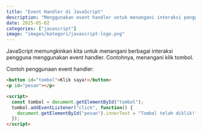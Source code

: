 ```yaml
---
title: "Event Handler di JavaScript"
description: "Menggunakan event handler untuk menangani interaksi pengguna seperti klik tombol atau input."
date: 2025-05-02
categories: ["javascript"]
image: "images/kategori/javascript-logo.png"
---
```


JavaScript memungkinkan kita untuk menangani berbagai interaksi pengguna menggunakan event handler. Contohnya, menangani klik tombol.

Contoh penggunaan event handler:

```html
<button id="tombol">Klik saya!</button>
<p id="pesan"></p>

<script>
  const tombol = document.getElementById("tombol");
  tombol.addEventListener("click", function() {
    document.getElementById("pesan").innerText = "Tombol telah diklik!";
  });
</script>